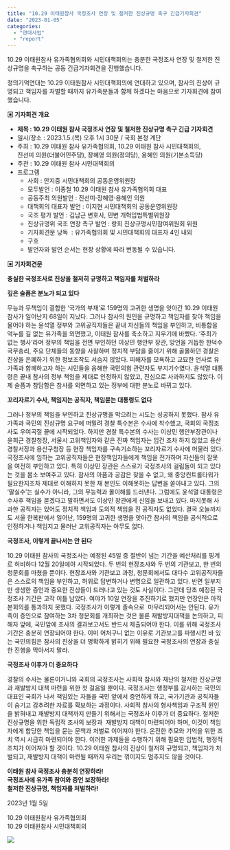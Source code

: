 ```yaml
---
title: "10.29 이태원참사 국정조사 연장 및 철저한 진상규명 촉구 긴급기자회견"
date: "2023-01-05"
categories: 
  - "연대사업"
  - "report"
---
```


10.29 이태원참사 유가족협의회와 시민대책회의는 충분한 국정조사 연장 및 철저한 진상규명을 촉구하는 공동 긴급기자회견을 진행했습니다.

정의기억연대는 10.29 이태원참사 시민대책회의에 연대하고 있으며, 참사의 진상이 규명되고 책임자를 처벌할 때까지 유가족분들과 함께 하겠다는 마음으로 기자회견에 참여했습니다.

**▣ 기자회견 개요**

- **제목 : 10.29 이태원 참사 국정조사 연장 및 철저한 진상규명 촉구 긴급 기자회견**
- 일시/장소 : 2023.1.5.(목) 오후 1시 30분 / 국회 본청 계단
- 주최 : 10.29 이태원 참사 유가족협의회, 10.29 이태원 참사 시민대책회의,  
    진선미 의원(더불어민주당), 장혜영 의원(정의당), 용혜인 의원(기본소득당)
- 주관 : 10.29 이태원 참사 시민대책회의
- 프로그램
    - 사회 : 안지중 시민대책회의 공동운영위원장
    - 모두발언 : 이종철 10.29 이태원 참사 유가족협의회 대표
    - 공동주최 의원발언 : 진선미⋅장혜영⋅용혜인 의원
    - 대책회의 대표자 발언 : 이지현 시민대책회의 공동운영위원장
    - 국조 평가 발언 : 김남근 변호사, 민변 개혁입법특별위원장
    - 진상규명위 국조 연장 촉구 발언 : 랑희 진상규명시민참여위원회 위원 
    - 기자회견문 낭독  : 유가족협의회 및 시민대책회의 대표자 4인 내외
    - 구호
    - 발언자와 발언 순서는 현장 상황에 따라 변동될 수 있습니다.

**▣ 기자회견문** 

**충실한 국정조사로 진상을 철저히 규명하고 책임자를 처벌하라**

**깊은 슬픔은 분노가 되고 있다**

무능과 무책임이 결합한 ‘국가의 부재’로 159명의 고귀한 생명을 앗아간 10.29 이태원 참사가 일어난지 68일이 지났다. 그러나 참사의 원인을 규명하고 책임자를 찾아 책임을 물어야 하는 윤석열 정부와 고위공직자들은 끝내 자신들의 책임을 부인하고, 비통함을 억누를 길 없는 유가족을 외면했고, 이태원 참사를 축소하고 지우기에 바빴다. ‘주최가 없는 행사’라며 정부의 책임을 전면 부인하던 이상민 행안부 장관, 망언을 거듭한 한덕수 국무총리, 주요 단체들의 동향을 사찰하며 정치적 부담을 줄이기 위해 골몰하던 경찰은 진상을 은폐하기 위한 정보조작도 서슴지 않았다. 피해자를 모욕하고 교묘한 언사로 유가족과 함께하고자 하는 시민들을 음해한 국민의힘 관련자도 부지기수였다. 윤석열 대통령은 끝내 참사의 정부 책임을 제대로 인정하지 않았고, 진심으로 사과하지도 않았다. 이제 슬픔과 참담함은 참사를 외면하고 있는 정부에 대한 분노로 바뀌고 있다.

**꼬리자르기 수사, 책임지는 공직자, 책임묻는 대통령도 없다**

그러나 정부의 책임을 부인하고 진상규명을 막으려는 시도는 성공하지 못했다. 참사 유가족과 국민의 진상규명 요구에 떠밀려 경찰 특수본은 수사에 착수했고, 국회의 국정조사도 우여곡절 끝에 시작되었다. 하지만 경찰 특수본의 수사는 이상민 행안부장관이나 윤희근 경찰청장, 서울시 고위책임자와 같은 진짜 책임자는 입건 조차 하지 않았고 용산경찰서장과 용산구청장 등 현장 책임자를 구속기소하는 꼬리자르기 수사에 머물러 있다. 국정조사에 임하는 고위공직자들은 현장책임자들에게 책임을 전가하며 자신들의 잘못을 여전히 부인하고 있다. 특히 이상민 장관은 스스로가 국정조사의 걸림돌이 되고 있다는 것을 몸소 보여주고 있다. 참사의 아픔과 공감은 찾을 수 없고, 왜 중앙컨트롤타워가 필요한지조차 제대로 이해하지 못한 채 본인도 이해못하는 답변을 쏟아내고 있다. 그의 ‘말실수’는 실수가 아니라, 그의 무능력과 몰이해를 드러낸다. 그럼에도 윤석열 대통령은 수사후 책임을 묻겠다고 말하면서도 이상민 장관에게 신임을 보내고 있다. 마지못해 사과한 공직자는 있어도 정치적 책임과 도의적 책임을 진 공직자도 없었다. 결국 오늘까지도 서울 한복판에서 일어난, 159명의 고귀한 생명을 앗아간 참사의 책임을 공식적으로 인정하거나 책임지고 물러난 고위공직자는 아무도 없다. 

**국정조사, 이렇게 끝나서는 안 된다**

10.29 이태원 참사의 국정조사는 예정된 45일 중 절반이 넘는 기간을 예산처리를 핑계로 허비하다 12월 20일에야 시작되었다. 두 번의 현장조사와 두 번의 기관보고, 한 번의 청문회를 마쳤을 뿐이다. 현장조사와 기관보고 과정, 청문회에서도 대다수 고위공직자들은 스스로의 책임을 부인하고, 허위로 답변하거나 변명으로 일관하고 있다. 반면 일부지만 생생한 증언과 중요한 진상들이 드러나고 있는 것도 사실이다. 그런데 당초 예정된 국정조사 기간은 고작 이틀 남았다. 여야가 10일 연장을 추진하기로 했지만 연장안은 아직 본회의를 통과하지 못했다. 국정조사가 이렇게 졸속으로  마무리되어서는 안된다. 유가족이 증인으로 참여하는 3차 청문회를 개최하는 것은 물론 재발방지대책을 논의하고, 피해자 앞에, 국민앞에 조사의 결과보고서도 반드시 제출되어야 한다. 이를 위해 국정조사 기간은 충분히 연장되어야 한다. 이미 어처구니 없는 이유로 기관보고를 파행시킨 바 있는 국민의힘은 참사의 진상을 더 명확하게 밝히기 위해 필요한 국정조사의 연장과 충실한 진행을 막아서지 말라. 

**국정조사 이후가 더 중요하다**

경찰의 수사는 물론이거니와 국회의 국정조사는 사회적 참사와 재난의 철저한 진상규명과 재발방지 대책 마련을 위한 첫 걸음일 뿐이다. 국정조사는 행정부를 감시하는 국민의 대표인 국회가 나서 책임있는 자들을 국민 앞에서 증언하게 하고, 국가기관과 공직자들이 숨기고 감추려한 자료를 확보하는 과정이다. 사회적 참사의 형사책임과 구조적 원인을 밝혀내고 재발방지 대책까지 만들기 위해서는 국정조사 이후가 더 중요하다. 철저한 진상규명을 위한 독립적 조사의 보장과  재발방지 대책이 마련되어야 하며, 이것이 책임자에게 합당한 책임을 묻는 문책과 처벌로 이어져야 한다. 온전한 추모와 기억을 위한 조치 역시 시급히 마련되어야 한다. 이러한 과제들을 수행하기 위해 필요한 입법적, 행정적 조치가 이어져야 할 것이다. 10.29 이태원 참사의 진상이 철저히 규명되고, 책임자가 처벌되고, 재발방지 대책이 마련될 때까지 우리는 꺾이지도 멈추지도 않을 것이다.

**이태원 참사 국정조사 충분히 연장하라!**  
**국정조사에 유가족 참여와 증언 보장하라!**  
**철저한 진상규명, 책임자를 처벌하라!**

2023년 1월 5일

10.29 이태원참사 유가족협의회  
10.29 이태원참사 시민대책회의

![](https://womenandwar.net/kr/wp-content/uploads/2023/01/photo_2023-01-05_16-12-56-1024x768.jpg)
